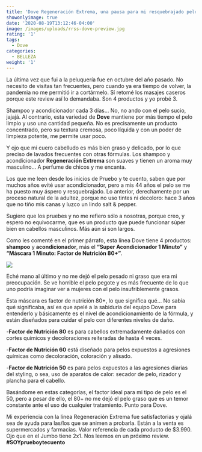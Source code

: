 ```yaml
---
title: 'Dove Regeneración Extrema, una pausa para mi resquebrajado pelo'
showonlyimage: true
date: '2020-08-19T13:12:46-04:00'
image: /images/uploads/rrss-dove-preview.jpg
rating: '1'
tags:
  - Dove
categories:
  - BELLEZA
weight: '1'
---
```

La última vez que fui a la peluquería fue en octubre del año pasado. No necesito de visitas tan frecuentes, pero cuando ya era tiempo de volver, la pandemia no me permitió ir a cortármelo. Sí retomé los masajes caseros porque este review así lo demandaba. Son 4 productos y yo probé 3.

<!--more-->

Shampoo y acondicionador cada 3 días… No, no ando con el pelo sucio, jajajá. Al contrario, esta variedad de **Dove** mantiene por más tiempo el pelo limpio y uso una cantidad pequeña. No es precisamente un producto concentrado, pero su textura cremosa, poco líquida y con un poder de limpieza potente, me permite usar poco. 

Y ojo que mi cuero cabelludo es más bien graso y delicado, por lo que preciso de lavados frecuentes con otras fórmulas. Los shampoo y acondicionador **Regeneración Extrema** son suaves y tienen un aroma muy masculino… A perfume de chicos y me encanta.

Los que me leen desde los inicios de Pruebo y te cuento, saben que por muchos años evité usar acondicionador, pero a mis 44 años el pelo se me ha puesto muy áspero y resquebrajado. Lo anterior, derechamente por un proceso natural de la adultez, porque no uso tintes ni decoloro: hace 3 años que no tiño mis canas y luzco un lindo salt & pepper.

Sugiero que los pruebes y no me refiero sólo a nosotras, porque creo, y espero no equivocarme, que es un producto que puede funcionar súper bien en cabellos masculinos. Más aún si son largos.

Como les comenté en el primer párrafo, esta línea Dove tiene 4 productos: **shampoo** y **acondicionador**, más el **“Super Acondicionador 1 Minuto”** y **“Máscara 1 Minuto: Factor de Nutrición 80+”**.

![](/images/uploads/review-dovere.jpg)

Eché mano al último y no me dejó el pelo pesado ni graso que era mi preocupación. Se ve horrible el pelo pegote y es más frecuente de lo que uno podría imaginar ver a mujeres con el pelo insufriblemente grasos.

Esta máscara es factor de nutrición 80+, lo que significa qué… No sabía qué significaba, así es que apelé a la sabiduría del equipo Dove para entenderlo y básicamente es el nivel de acondicionamiento de la fórmula, y están diseñados para cuidar el pelo con diferentes niveles de daño. 

\-**Factor de Nutrición 80** es para cabellos extremadamente dañados con cortes químicos y decoloraciones reiteradas de hasta 4 veces.

\-**Factor de Nutrición 60** está diseñado para pelos expuestos a agresiones químicas como decoloración, coloración y alisado.

\-**Factor de Nutrición 50** es para pelos expuestos a las agresiones diarias del styling, o sea, uso de aparatos de calor: secador de pelo, rizador y plancha para el cabello.

Basándome en estas categorías, el factor ideal para mi tipo de pelo es el 50, pero a pesar de ello, el 80+ no me dejó el pelo graso que es un temor constante ante el uso de cualquier tratamiento. Punto para Dove.

Mi experiencia con la línea Regeneración Extrema fue satisfactorias y ojalá sea de ayuda para las/los que se animen a probarla. Están a la venta es supermercados y farmacias. Valor referencia de cada producto de $3.990. Ojo que en el Jumbo tiene 2x1. Nos leemos en un próximo review. **\#SOYprueboytecuento**
